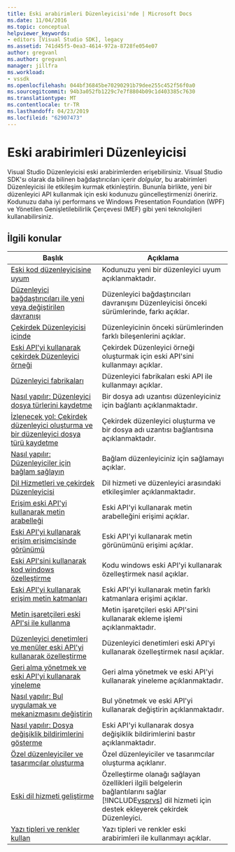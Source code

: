 ```yaml
---
title: Eski arabirimleri Düzenleyicisi'nde | Microsoft Docs
ms.date: 11/04/2016
ms.topic: conceptual
helpviewer_keywords:
- editors [Visual Studio SDK], legacy
ms.assetid: 741d45f5-0ea3-4614-972a-8728fe054e07
author: gregvanl
ms.author: gregvanl
manager: jillfra
ms.workload:
- vssdk
ms.openlocfilehash: 044bf36845be70290291b79dee255c452f56f0a0
ms.sourcegitcommit: 94b3a052fb1229c7e7f8804b09c1d403385c7630
ms.translationtype: MT
ms.contentlocale: tr-TR
ms.lasthandoff: 04/23/2019
ms.locfileid: "62907473"
---
```

# <a name="legacy-interfaces-in-the-editor"></a>Eski arabirimleri Düzenleyicisi
Visual Studio Düzenleyicisi eski arabirimlerden erişebilirsiniz. Visual Studio SDK'sı olarak da bilinen bağdaştırıcıları içerir *dolgular*, bu arabirimleri Düzenleyicisi ile etkileşim kurmak etkinleştirin. Bununla birlikte, yeni bir düzenleyici API kullanmak için eski kodunuzu güncelleştirmenizi öneririz. Kodunuzu daha iyi performans ve Windows Presentation Foundation (WPF) ve Yönetilen Genişletilebilirlik Çerçevesi (MEF) gibi yeni teknolojileri kullanabilirsiniz.

## <a name="related-topics"></a>İlgili konular

| Başlık | Açıklama |
| - | - |
| [Eski kod düzenleyicisine uyum](../extensibility/adapting-legacy-code-to-the-editor.md) | Kodunuzu yeni bir düzenleyici uyum açıklanmaktadır. |
| [Düzenleyici bağdaştırıcıları ile yeni veya değiştirilen davranışı](../extensibility/new-or-changed-behavior-with-editor-adapters.md) | Düzenleyici bağdaştırıcıları davranışını Düzenleyicisi önceki sürümlerinde, farkı açıklar. |
| [Çekirdek Düzenleyicisi içinde](../extensibility/inside-the-core-editor.md) | Düzenleyicinin önceki sürümlerinden farklı bileşenlerini açıklar. |
| [Eski API'yi kullanarak çekirdek Düzenleyici örneği](../extensibility/instantiating-the-core-editor-by-using-the-legacy-api.md) | Çekirdek Düzenleyici örneği oluşturmak için eski API'sini kullanmayı açıklar. |
| [Düzenleyici fabrikaları](../extensibility/editor-factories.md) | Düzenleyici fabrikaları eski API ile kullanmayı açıklar. |
| [Nasıl yapılır: Düzenleyici dosya türlerini kaydetme](../extensibility/how-to-register-editor-file-types.md) | Bir dosya adı uzantısı düzenleyiciniz için bağlantı açıklanmaktadır. |
| [İzlenecek yol: Çekirdek düzenleyici oluşturma ve bir düzenleyici dosya türü kaydetme](../extensibility/walkthrough-creating-a-core-editor-and-registering-an-editor-file-type.md) | Çekirdek düzenleyici oluşturma ve bir dosya adı uzantısı bağlantısına açıklanmaktadır. |
| [Nasıl yapılır: Düzenleyiciler için bağlam sağlayın](../extensibility/how-to-provide-context-for-editors.md) | Bağlam düzenleyiciniz için sağlamayı açıklar. |
| [Dil Hizmetleri ve çekirdek Düzenleyicisi](../extensibility/language-services-and-the-core-editor.md) | Dil hizmeti ve düzenleyici arasındaki etkileşimler açıklanmaktadır. |
| [Erişim eski API'yi kullanarak metin arabelleği](../extensibility/accessing-the-text-buffer-by-using-the-legacy-api.md) | Eski API'yi kullanarak metin arabelleğini erişimi açıklar. |
| [Eski API'yi kullanarak erişim erişimcisinde görünümü](../extensibility/accessing-thetext-view-by-using-the-legacy-api.md) | Eski API'yi kullanarak metin görünümünü erişimi açıklar. |
| [Eski API'sini kullanarak kod windows özelleştirme](../extensibility/customizing-code-windows-by-using-the-legacy-api.md) | Kodu windows eski API'yi kullanarak özelleştirmek nasıl açıklar. |
| [Eski API'yi kullanarak erişim metin katmanları](../extensibility/accessing-text-layers-by-using-the-legacy-api.md) | Eski API'yi kullanarak metin farklı katmanlara erişimi açıklar. |
| [Metin işaretçileri eski API'si ile kullanma](../extensibility/using-text-markers-with-the-legacy-api.md) | Metin işaretçileri eski API'sini kullanarak ekleme işlemi açıklanmaktadır. |
| [Düzenleyici denetimleri ve menüler eski API'yi kullanarak özelleştirme](../extensibility/customizing-editor-controls-and-menus-by-using-the-legacy-api.md) | Düzenleyici denetimleri eski API'yi kullanarak özelleştirmek nasıl açıklar. |
| [Geri alma yönetmek ve eski API'yi kullanarak yineleme](../extensibility/managing-undo-and-redo-by-using-the-legacy-api.md) | Geri alma yönetmek ve eski API'yi kullanarak yineleme açıklanmaktadır. |
| [Nasıl yapılır: Bul uygulamak ve mekanizmasını değiştirin](../extensibility/how-to-implement-the-find-and-replace-mechanism.md) | Bul yönetmek ve eski API'yi kullanarak değiştirin açıklanmaktadır. |
| [Nasıl yapılır: Dosya değişiklik bildirimlerini gösterme](../extensibility/how-to-suppress-file-change-notifications.md) | Eski API'yi kullanarak dosya değişiklik bildirimlerini bastır açıklanmaktadır. |
| [Özel düzenleyiciler ve tasarımcılar oluşturma](../extensibility/creating-custom-editors-and-designers.md) | Özel düzenleyiciler ve tasarımcılar oluşturma açıklanır. |
| [Eski dil hizmeti geliştirme](../extensibility/internals/developing-a-legacy-language-service.md) | Özelleştirme olanağı sağlayan özellikleri ilgili belgelerin bağlantılarını sağlar [!INCLUDE[vsprvs](../code-quality/includes/vsprvs_md.md)] dil hizmeti için destek ekleyerek çekirdek Düzenleyici. |
| [Yazı tipleri ve renkler kullan](../extensibility/using-fonts-and-colors.md) | Yazı tipleri ve renkler eski arabirimleri ile kullanmayı açıklar. |
